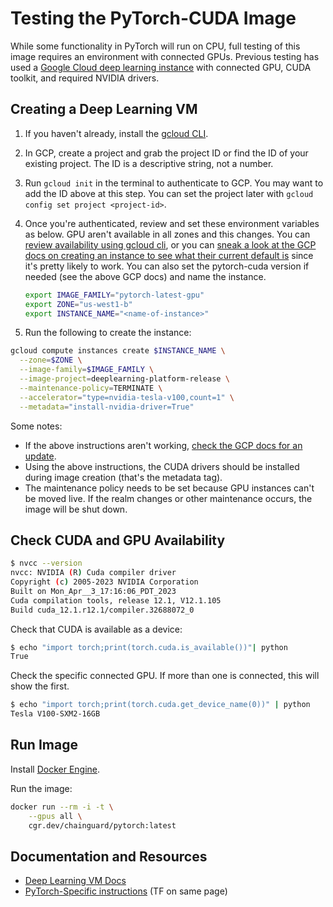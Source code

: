 # Testing the PyTorch-CUDA Image

While some functionality in PyTorch will run on CPU, full testing of
this image requires an environment with connected GPUs. Previous
testing has used a [Google Cloud deep learning
instance](https://cloud.google.com/deep-learning-vm) with connected
GPU, CUDA toolkit, and required NVIDIA drivers.

## Creating a Deep Learning VM

1. If you haven't already, install the [gcloud CLI](https://cloud.google.com/sdk/docs/install).
2. In GCP, create a project and grab the project ID or find the ID of
   your existing project. The ID is a descriptive string, not a
   number.
3. Run `gcloud init` in the terminal to authenticate to GCP. You may
   want to add the ID above at this step. You can set the project
   later with `gcloud config set project <project-id>`.
4. Once you're authenticated, review and set these environment
   variables as below. GPU aren't available in all zones and this
   changes. You can [review availability using gcloud
   cli](https://cloud.google.com/compute/docs/gpus/gpu-regions-zones),
   or you can [sneak a look at the GCP docs on creating an instance to
   see what their current default
   is](https://cloud.google.com/deep-learning-vm/docs/pytorch_start_instance)
   since it's pretty likely to work. You can also set the pytorch-cuda
   version if needed (see the above GCP docs) and name the instance.

    ```bash
    export IMAGE_FAMILY="pytorch-latest-gpu"
    export ZONE="us-west1-b"
    export INSTANCE_NAME="<name-of-instance>"
    ```

5. Run the following to create the instance:

``` bash
gcloud compute instances create $INSTANCE_NAME \
  --zone=$ZONE \
  --image-family=$IMAGE_FAMILY \
  --image-project=deeplearning-platform-release \
  --maintenance-policy=TERMINATE \
  --accelerator="type=nvidia-tesla-v100,count=1" \
  --metadata="install-nvidia-driver=True"
```

Some notes:

- If the above instructions aren't working, [check the GCP docs for an
  update](https://cloud.google.com/deep-learning-vm/docs/pytorch_start_instance).
- Using the above instructions, the CUDA drivers should be installed
  during image creation (that's the metadata tag).
- The maintenance policy needs to be set because GPU instances can't
  be moved live. If the realm changes or other maintenance occurs, the
  image will be shut down.

## Check CUDA and GPU Availability

```bash
$ nvcc --version
nvcc: NVIDIA (R) Cuda compiler driver
Copyright (c) 2005-2023 NVIDIA Corporation
Built on Mon_Apr__3_17:16:06_PDT_2023
Cuda compilation tools, release 12.1, V12.1.105
Build cuda_12.1.r12.1/compiler.32688072_0
```

Check that CUDA is available as a device:

```bash
$ echo "import torch;print(torch.cuda.is_available())"| python
True
```

Check the specific connected GPU. If more than one is connected, this will show the first.

```bash
$ echo "import torch;print(torch.cuda.get_device_name(0))" | python
Tesla V100-SXM2-16GB
```

## Run Image

Install [Docker Engine](https://docs.docker.com/engine/install/ubuntu/).

Run the image:

```bash
docker run --rm -i -t \
    --gpus all \
    cgr.dev/chainguard/pytorch:latest
```

## Documentation and Resources

- [Deep Learning VM Docs](https://cloud.google.com/deep-learning-vm/docs)
- [PyTorch-Specific instructions](https://cloud.google.com/deep-learning-vm/docs/pytorch_start_instance)
  (TF on same page)
